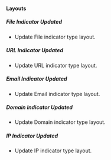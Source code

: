 
#### Layouts
##### File Indicator Updated
- Update File indicator type layout.
##### URL Indicator Updated
- Update URL indicator type layout.
##### Email Indicator Updated
- Update Email indicator type layout.
##### Domain Indicator Updated
- Update Domain indicator type layout.
##### IP Indicator Updated
- Update IP indicator type layout.
